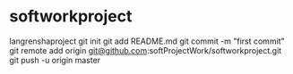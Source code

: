 # softworkproject
langrenshaproject
git init
git add README.md
git commit -m "first commit"
git remote add origin git@github.com:softProjectWork/softworkproject.git
git push -u origin master
